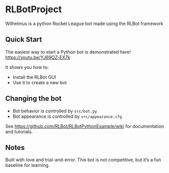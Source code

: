 # RLBotProject
Wilhelmus is a python Rocket League bot made using the RLBot framework

## Quick Start
The easiest way to start a Python bot is demonstrated here!
https://youtu.be/YJ69QZ-EX7k

It shows you how to:
- Install the RLBot GUI
- Use it to create a new bot

## Changing the bot

- Bot behavior is controlled by `src/bot.py`
- Bot appearance is controlled by `src/appearance.cfg`

See https://github.com/RLBot/RLBotPythonExample/wiki for documentation and tutorials.

## Notes
Built with love and trial-and-error.
This bot is not competitive, but it’s a fun baseline for learning.
